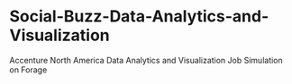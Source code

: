 # Social-Buzz-Data-Analytics-and-Visualization
Accenture North America Data Analytics and Visualization Job Simulation on Forage
